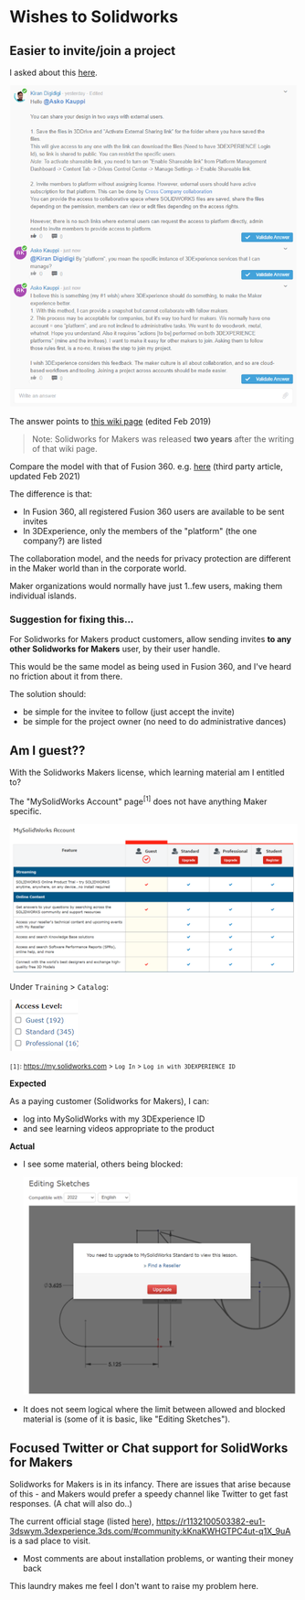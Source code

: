 # Wishes to Solidworks

## Easier to invite/join a project

I asked about this [here](https://r1132100503382-eu1-3dswym.3dexperience.3ds.com/#community:kKnaKWHGTPC4ut-q1X_9uA/iquestion:ueNeAjBZQA6qu8e_ZOAkkQ).

![](.images/forum-question.png)

The answer points to [this wiki page](https://r1132100503382-eu1-3dswym.3dexperience.3ds.com/#community:4/post:rHFgrLlQRr6w7xEwrVCYlA) (edited Feb 2019)

>Note: Solidworks for Makers was released **two years** after the writing of that wiki page.

Compare the model with that of Fusion 360. e.g. [here](https://knowledge.productdesignonline.com/article/33-can-you-share-a-fusion-360-project-with-others#:~:text=Solution%3A%201%201%20Open%20a%20Project%20in%20the,addresses%20of%20everyone%20you%27d%20like%20to%20invite.%20) (third party article, updated Feb 2021)

The difference is that:

- In Fusion 360, all registered Fusion 360 users are available to be sent invites
- In 3DExperience, only the members of the "platform" (the one company?) are listed

The collaboration model, and the needs for privacy protection are different in the Maker world than in the corporate world.

Maker organizations would normally have just 1..few users, making them individual islands.

### Suggestion for fixing this...

For Solidworks for Makers product customers, allow sending invites **to any other Solidworks for Makers** user, by their user handle.

This would be the same model as being used in Fusion 360, and I've heard no friction about it from there.

The solution should:

- be simple for the invitee to follow (just accept the invite)
- be simple for the project owner (no need to do administrative dances)


## Am I guest??

With the Solidworks Makers license, which learning material am I entitled to?

The "MySolidWorks Account" page<sup>[1]</sup> does not have anything Maker specific.

![](.images/am-i-guest.png)

Under `Training` > `Catalog`:

![](.images/access-levels.png)

<small>`[1]`: https://my.solidworks.com > `Log In` > `Log in with 3DEXPERIENCE ID`</small>

**Expected**

As a paying customer (Solidworks for Makers), I can:

- log into MySolidWorks with my 3DExperience ID
- and see learning videos appropriate to the product

**Actual**

- I see some material, others being blocked:

   ![](.images/editing-sketches-blocked.png)

- It does not seem logical where the limit between allowed and blocked material is (some of it is basic, like "Editing Sketches").


## Focused Twitter or Chat support for SolidWorks for Makers

Solidworks for Makers is in its infancy. There are issues that arise because of this - and Makers would prefer a speedy channel like Twitter to get fast responses. (A chat will also do..)

The current official stage (listed [here](https://www.solidworks.com/solution/company-type/makers)), https://r1132100503382-eu1-3dswym.3dexperience.3ds.com/#community:kKnaKWHGTPC4ut-q1X_9uA is a sad place to visit.

- Most comments are about installation problems, or wanting their money back

This laundry makes me feel I don't want to raise my problem here.
